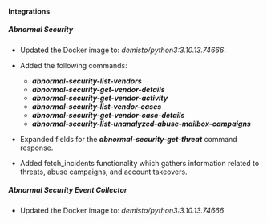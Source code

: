 #### Integrations

##### Abnormal Security

- Updated the Docker image to: *demisto/python3:3.10.13.74666*.

- Added the following commands:
    - ***abnormal-security-list-vendors***
    - ***abnormal-security-get-vendor-details***
    - ***abnormal-security-get-vendor-activity***
    - ***abnormal-security-list-vendor-cases***
    - ***abnormal-security-get-vendor-case-details***
    - ***abnormal-security-list-unanalyzed-abuse-mailbox-campaigns***

- Expanded fields for the ***abnormal-security-get-threat*** command response.

- Added fetch_incidents functionality which gathers information related to threats, abuse campaigns, and account takeovers.

##### Abnormal Security Event Collector

-   Updated the Docker image to: _demisto/python3:3.10.13.74666_.

